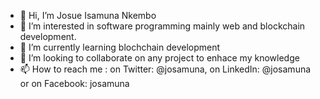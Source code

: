 - 👋 Hi, I’m Josue Isamuna Nkembo
- 👀 I’m interested in software programming mainly web and blockchain development.
- 🌱 I’m currently learning blochchain development
- 💞️ I’m looking to collaborate on any project to enhace my knowledge
- 📫 How to reach me : on Twitter: @josamuna, on LinkedIn: @josamuna or on Facebook: josamuna

<!---
josamuna/josamuna is a ✨ special ✨ repository because its `README.md` (this file) appears on your GitHub profile.
You can click the Preview link to take a look at your changes.
--->
